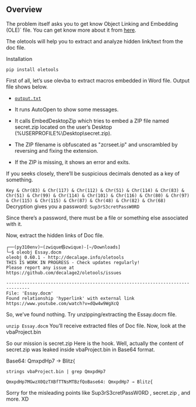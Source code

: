 ## Overview

The problem itself asks you to get know Object Linking and Embedding (OLE)` file. You can get know more about it from [here](https://en.wikipedia.org/wiki/Object_Linking_and_Embedding).

The oletools will help you to extract and analyze hidden link/text from the doc file.

Installation

``
pip install oletools
``

First of all, let’s use olevba to extract macros embedded in Word file. Output file shows below.

- [`output.txt`](./output.txt)


+ It runs AutoOpen to show some messages.

+ It calls EmbedDesktopZip which tries to embed a ZIP file named secret.zip located on the user’s Desktop (%USERPROFILE%\\Desktop\\secret.zip).

+ The ZIP filename is obfuscated as "zcrseet.ip" and unscrambled by reversing and fixing the extension.

+ If the ZIP is missing, it shows an error and exits.

If you seeks closely, there’ll be suspicious decimals denoted as a key of something.

``
Key & Chr(83) & Chr(117) & Chr(112) & Chr(51) & Chr(114) & Chr(83) & Chr(51) & Chr(99) & Chr(114) & Chr(101) & Chr(116) & Chr(80) & Chr(97) & Chr(115) & Chr(115) & Chr(87) & Chr(48) & Chr(82) & Chr(68)
``
Decryption gives you a password: `Sup3rS3cretPassW0RD`

Since there’s a password, there must be a file or something else associated with it.

Now, extract the hidden links of Doc file.

```
┌──(py310env)─(zwique㉿zwique)-[~/Downloads]
└─$ oleobj Essay.docm 
oleobj 0.60.1 - http://decalage.info/oletools
THIS IS WORK IN PROGRESS - Check updates regularly!
Please report any issue at https://github.com/decalage2/oletools/issues

-------------------------------------------------------------------------------
File: 'Essay.docm'
Found relationship 'hyperlink' with external link https://www.youtube.com/watch?v=dQw4w9WgXcQ
```

So, we’ve found nothing. Try unzipping/extracting the Essay.docm file.

``
unzip Essay.docm
``
You’ll receive extracted files of Doc file. Now, look at the vbaProject.bin

So our mission is secret.zip Here is the hook. Well, actually the content of secret.zip was leaked inside vbaProject.bin in Base64 format.

Base64: QmxpdHp7 → Blitz{

```
strings vbaProject.bin | grep QmxpdHp7

QmxpdHp7MGwzX0QzTXBfTTNsMTBzfQoBase64: QmxpdHp7 → Blitz{
```
Sorry for the misleading points like Sup3rS3cretPassW0RD , secret.zip , and more. XD
